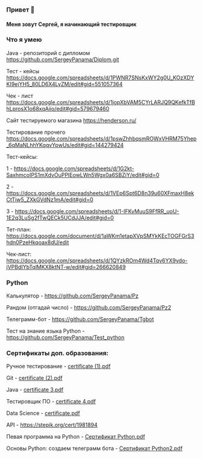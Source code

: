 ### Привет 👋

#### Меня зовут Сергей, я начинающий тестировщик

### Что я умею
Java - репозиторий с дипломом https://github.com/SergeyPanama/Diplom.git

Тест - кейсы https://docs.google.com/spreadsheets/d/1PWNR7SNsKxWY2g0U_KOzXDYKI9ejYH5_80LD6X4LyZM/edit#gid=551057364

Чек - лист https://docs.google.com/spreadsheets/d/1jopXbVAM5CYrLARJQ9QKefkTfBhLprosX1o68xqAiio/edit#gid=579679460

Сайт тестируемого магазина https://henderson.ru/

Тестирование прочего https://docs.google.com/spreadsheets/d/1pswZhhbqsmROWxVHRM75Yhep_6qMaNLhhYKqqvYpwUs/edit#gid=144279424

Тест-кейсы:

1 - https://docs.google.com/spreadsheets/d/1G2kt-SaxhmcoIPS1mXdvOuPPIEowLWn5Wgx0a6SBZiY/edit#gid=0

2 - https://docs.google.com/spreadsheets/d/1VEp6Spt6D8n39u60XFmaxH8ekCtTiw5_ZXkGVdNz1mA/edit#gid=0

3 - https://docs.google.com/spreadsheets/d/1-IFKvMuuS9FfRR_uoU-1E2q3LuSg2fTwQECk5UCdJJA/edit#gid=0

Тет-план:
https://docs.google.com/document/d/1aWKm1etapXVpSMYkKEcTOGFGrS3hdn0PzeHkqoax8dU/edit

Чек-лист:
https://docs.google.com/spreadsheets/d/1QYzkROm4Wd4Tqv6YX9ydo-jVPBdIYbTqlMKX8ktNT-w/edit#gid=266620849

### Python
Калькулятор - https://github.com/SergeyPanama/Pz

Рандом (отгадай число) - https://github.com/SergeyPanama/Pz2

Телеграмм-бот - https://github.com/SergeyPanama/Tgbot

Тест на знание языка Python - https://github.com/SergeyPanama/Test_python

### Сертификаты доп. образования:
Ручное тестирование - [certificate (1).pdf](https://github.com/SergeyPanama/SergeyPanama/files/9869467/certificate.1.pdf)

Git - [certificate (2).pdf](https://github.com/SergeyPanama/SergeyPanama/files/9869479/certificate.2.pdf)

Java - [certificate 3.pdf](https://github.com/SergeyPanama/SergeyPanama/files/9869482/certificate.3.pdf)

Тестировщик ПО - [certificate 4.pdf](https://github.com/SergeyPanama/SergeyPanama/files/9869484/certificate.4.pdf)

Data Science - [certificate.pdf](https://github.com/SergeyPanama/SergeyPanama/files/9869493/certificate.pdf)

API - https://stepik.org/cert/1981894

Певая программа на Python - [Сертификат Python.pdf](https://github.com/SergeyPanama/SergeyPanama/files/11662250/Python.pdf)

Основы Python: создаем телеграмм бота - [Сертификат Python2.pdf](https://github.com/SergeyPanama/SergeyPanama/files/12385237/Python2.pdf)


